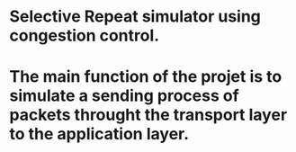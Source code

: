 # Selective Repeat simulator using congestion control.
# The main function of the projet is to simulate a sending process of packets throught the transport layer to the application layer.
